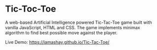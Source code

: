 # Tic-Toc-Toe
A web-based Artificial Intelligence powered Tic-Tac-Toe game built with vanilla JavaScript, HTML and CSS. The game implements minimax algorithm to find best possible move against the player.

Live Demo: https://iamashay.github.io/Tic-Tac-Toe/
